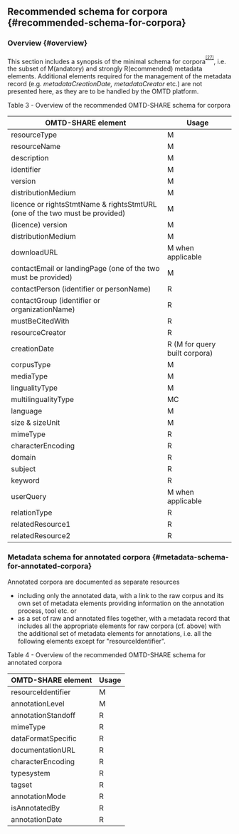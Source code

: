 ## ​Recommended schema for corpora {#recommended-schema-for-corpora}

### Overview {#overview}

This section includes a synopsis of the minimal schema for corpora<sup><sup id="916464963798167-footnote-ref-27"><a href="#916464963798167-footnote-27">[27]</a></sup></sup>, i.e. the subset of M(andatory) and strongly R(ecommended) metadata elements. Additional elements required for the management of the metadata record (e.g. _metadataCreationDate, metadataCreator_ etc.) are not presented here, as they are to be handled by the OMTD platform.

Table 3 - Overview of the recommended OMTD-SHARE schema for corpora

| OMTD-SHARE element | Usage |
| --- | --- |
| resourceType | M |
| resourceName | M |
| description | M |
| identifier | M |
| version | M |
| distributionMedium | M |
| licence or rightsStmtName &amp; rightsStmtURL (one of the two must be provided) | M |
| (licence) version | M |
| distributionMedium | M |
| downloadURL | M when applicable |
| contactEmail or landingPage (one of the two must be provided) | M |
| contactPerson (identifier or personName) | R |
| contactGroup (identifier or organizationName) | R |
| mustBeCitedWith | R |
| resourceCreator | R |
| creationDate | R (M for query built corpora) |
| corpusType | M |
| mediaType | M |
| lingualityType | M |
| multilingualityType | MC |
| language | M |
| size &amp; sizeUnit | M |
| mimeType | R |
| characterEncoding | R |
| domain | R |
| subject | R |
| keyword | R |
| userQuery | M when applicable |
| relationType | R |
| relatedResource1 | R |
| relatedResource2 | R |

### Metadata schema for annotated corpora {#metadata-schema-for-annotated-corpora}

Annotated corpora are documented as separate resources

*   including only the annotated data, with a link to the raw corpus and its own set of metadata elements providing information on the annotation process, tool etc. or
*   as a set of raw and annotated files together, with a metadata record that includes all the appropriate elements for raw corpora (cf. above) with the additional set of metadata elements for annotations, i.e. all the following elements except for &quot;resourceIdentifier&quot;.

Table 4 - Overview of the recommended OMTD-SHARE schema for annotated corpora

| OMTD-SHARE element | Usage |
| --- | --- |
| resourceIdentifier | M |
| annotationLevel | M |
| annotationStandoff | R |
| mimeType | R |
| dataFormatSpecific | R |
| documentationURL | R |
| characterEncoding | R |
| typesystem | R |
| tagset | R |
| annotationMode | R |
| isAnnotatedBy | R |
| annotationDate | R |

[^27]: The full OMTD-SHARE schema is documented at: